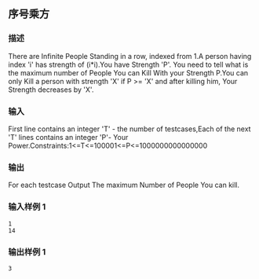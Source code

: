 ## 序号乘方

### 描述

There are Infinite People Standing in a row, indexed from 1.A person having index 'i' has strength of (i*i).You have Strength 'P'. You need to tell what is the maximum number of People You can Kill With your Strength P.You can only Kill a person with strength 'X' if P >= 'X' and after killing him, Your Strength decreases by 'X'.

### 输入

First line contains an integer 'T' - the number of testcases,Each of the next 'T' lines contains an integer 'P'- Your Power.Constraints:1<=T<=100001<=P<=1000000000000000

### 输出

For each testcase Output The maximum Number of People You can kill.

### 输入样例 1 

```
1
14
```

### 输出样例 1

```
3
```